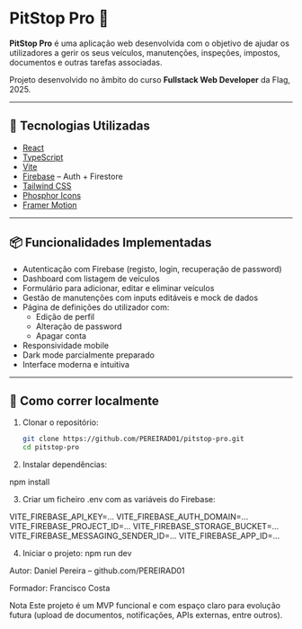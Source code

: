 # PitStop Pro 🚗

**PitStop Pro** é uma aplicação web desenvolvida com o objetivo de ajudar os utilizadores a gerir os seus veículos, manutenções, inspeções, impostos, documentos e outras tarefas associadas.

Projeto desenvolvido no âmbito do curso **Fullstack Web Developer** da Flag, 2025.

---

## 🚀 Tecnologias Utilizadas

- [React](https://react.dev/)
- [TypeScript](https://www.typescriptlang.org/)
- [Vite](https://vitejs.dev/)
- [Firebase](https://firebase.google.com/) – Auth + Firestore
- [Tailwind CSS](https://tailwindcss.com/)
- [Phosphor Icons](https://phosphoricons.com/)
- [Framer Motion](https://www.framer.com/motion/)

---

## 📦 Funcionalidades Implementadas

- Autenticação com Firebase (registo, login, recuperação de password)
- Dashboard com listagem de veículos
- Formulário para adicionar, editar e eliminar veículos
- Gestão de manutenções com inputs editáveis e mock de dados
- Página de definições do utilizador com:
  - Edição de perfil
  - Alteração de password
  - Apagar conta
- Responsividade mobile
- Dark mode parcialmente preparado
- Interface moderna e intuitiva

---

## 🔧 Como correr localmente

1. Clonar o repositório:
   ```bash
   git clone https://github.com/PEREIRAD01/pitstop-pro.git
   cd pitstop-pro

2. Instalar dependências:

npm install

3. Criar um ficheiro .env com as variáveis do Firebase:

VITE_FIREBASE_API_KEY=...
VITE_FIREBASE_AUTH_DOMAIN=...
VITE_FIREBASE_PROJECT_ID=...
VITE_FIREBASE_STORAGE_BUCKET=...
VITE_FIREBASE_MESSAGING_SENDER_ID=...
VITE_FIREBASE_APP_ID=...


4. Iniciar o projeto:
npm run dev

Autor:
Daniel Pereira – github.com/PEREIRAD01

Formador:
Francisco Costa

Nota
Este projeto é um MVP funcional e com espaço claro para evolução futura (upload de documentos, notificações, APIs externas, entre outros).
